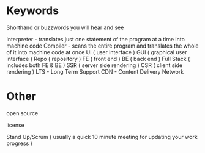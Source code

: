 # Keywords

Shorthand or buzzwords you will hear and see

Interpreter - translates just one statement of the program at a time into machine code
Compiler - scans the entire program and translates the whole of it into machine code at once
UI ( user interface )
GUI ( graphical user interface )
Repo ( repository )
FE ( front end )
BE ( back end )
Full Stack ( includes both FE & BE )
SSR ( server side rendering )
CSR ( client side rendering )
LTS - Long Term Support
CDN - Content Delivery Network




# Other

open source 

license




Stand Up/Scrum ( usually a quick 10 minute meeting for updating your work progress )
